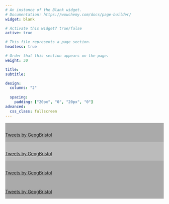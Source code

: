 ```yaml
---
# An instance of the Blank widget.
# Documentation: https://wowchemy.com/docs/page-builder/
widget: blank

# Activate this widget? true/false
active: true

# This file represents a page section.
headless: true

# Order that this section appears on the page.
weight: 30

title:
subtitle:

design:
  columns: "2"
  
  spacing:
    padding: ["20px", "0", "20px", "0"]
advanced:
  css_class: fullscreen
---
```


<div class="row">
  <div class="column" style="background-color:#aaa;">
    <h2></h2>
    <p><a class="twitter-timeline" data-width="300" data-height="800" href="https://twitter.com/GeogBristol?ref_src=twsrc%5Etfw">Tweets by GeogBristol</a> <script async src="https://platform.twitter.com/widgets.js" charset="utf-8"></script></p>
  </div> 
  <div class="column" style="background-color:#bbb;">
    <h2></h2>
    <p><a class="twitter-timeline" data-width="300" data-height="800" href="https://twitter.com/bristoldc?ref_src=twsrc%5Etfw">Tweets by GeogBristol</a> <script async src="https://platform.twitter.com/widgets.js" charset="utf-8"></script></p>
  </div>
  <div class="column" style="background-color:#aaa;">
    <h2></h2>
    <p><a class="twitter-timeline" data-width="300" data-height="800" href="https://twitter.com/JGIBristol?ref_src=twsrc%5Etfw">Tweets by GeogBristol</a> <script async src="https://platform.twitter.com/widgets.js" charset="utf-8"></script></p>
  </div>
  <div class="column" style="background-color:#aaa;">
    <h2></h2>
    <p><a class="twitter-timeline" data-width="300" data-height="800" href="https://twitter.com/bridge_geog?ref_src=twsrc%5Etfw">Tweets by GeogBristol</a> <script async src="https://platform.twitter.com/widgets.js" charset="utf-8"></script></p>
  </div>
</div>

